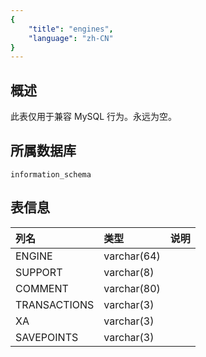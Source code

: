 ```yaml
---
{
    "title": "engines",
    "language": "zh-CN"
}
---
```


## 概述

此表仅用于兼容 MySQL 行为。永远为空。

## 所属数据库


`information_schema`


## 表信息

| 列名         | 类型        | 说明 |
| :----------- | :---------- | :--- |
| ENGINE       | varchar(64) |      |
| SUPPORT      | varchar(8)  |      |
| COMMENT      | varchar(80) |      |
| TRANSACTIONS | varchar(3)  |      |
| XA           | varchar(3)  |      |
| SAVEPOINTS   | varchar(3)  |      |